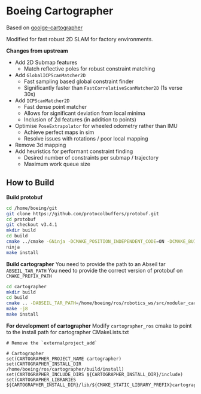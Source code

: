 # Boeing Cartographer

Based on [goolge-cartographer](https://github.com/googlecartographer/cartographer)

Modified for fast robust 2D SLAM for factory environments.

**Changes from upstream**
- Add 2D Submap features
  - Match reflective poles for robust constraint matching
- Add `GlobalICPScanMatcher2D`
  - Fast sampling based global constraint finder
  - Significantly faster than `FastCorrelativeScanMatcher2D` (1s verse 30s)
- Add `ICPScanMatcher2D`
  - Fast dense point matcher
  - Allows for significant deviation from local minima
  - Inclusion of 2d features (in addition to points)
- Optimise `PoseExtrapolator` for wheeled odometry rather than IMU
  - Achieve perfect maps in sim
  - Resolve issues with rotations / poor local mapping
- Remove 3d mapping
- Add heuristics for performant constraint finding
  - Desired number of constraints per submap / trajectory
  - Maximum work queue size

## How to Build

**Build protobuf**
```bash
cd /home/boeing/git
git clone https://github.com/protocolbuffers/protobuf.git
cd protobuf
git checkout v3.4.1
mkdir build
cd build
cmake ../cmake -GNinja -DCMAKE_POSITION_INDEPENDENT_CODE=ON -DCMAKE_BUILD_TYPE=Release -Dprotobuf_BUILD_TESTS=OFF -DCMAKE_INSTALL_PREFIX=install
ninja
make install
```

**Build cartographer**
You need to provide the path to an Abseil tar `ABSEIL_TAR_PATH`
You need to provide the correct version of protobuf on `CMAKE_PREFIX_PATH`
```bash
cd cartographer
mkdir build
cd build
cmake .. -DABSEIL_TAR_PATH=/home/boeing/ros/robotics_ws/src/modular_cartographer/cartographer_ros/dependencies/abseil-cpp-7b46e1d31a6b08b1c6da2a13e7b151a20446fa07.tar.gz -DCMAKE_PREFIX_PATH=/home/boeing/git/protobuf/protobuf-3.4.1/build/install -DCMAKE_INSTALL_PREFIX=install -DCMAKE_BUILD_TYPE=RelWithDebInfo -DBUILD_TESTS:BOOL=Off
make -j8
make install
```

**For development of cartographer**
Modify `cartographer_ros` cmake to point to the install path for cartographer
CMakeLists.txt
```
# Remove the `externalproject_add`

# Cartographer
set(CARTOGRAPHER_PROJECT_NAME cartographer)
set(CARTOGRAPHER_INSTALL_DIR /home/boeing/ros/cartographer/build/install)
set(CARTOGRAPHER_INCLUDE_DIRS ${CARTOGRAPHER_INSTALL_DIR}/include)
set(CARTOGRAPHER_LIBRARIES ${CARTOGRAPHER_INSTALL_DIR}/lib/${CMAKE_STATIC_LIBRARY_PREFIX}cartographer${CMAKE_STATIC_LIBRARY_SUFFIX})

```